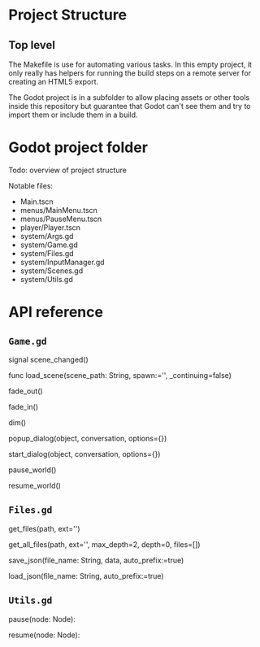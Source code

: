 
# Project Structure

## Top level
The Makefile is use for automating various tasks. In this empty project, it only really has helpers for running the build steps on a remote server for creating an HTML5 export.

The Godot project is in a subfolder to allow placing assets or other tools inside this repository but guarantee that Godot can't see them and try to import them or include them in a build.

# Godot project folder

Todo: overview of project structure

Notable files:

- Main.tscn
- menus/MainMenu.tscn
- menus/PauseMenu.tscn
- player/Player.tscn
- system/Args.gd
- system/Game.gd
- system/Files.gd
- system/InputManager.gd
- system/Scenes.gd
- system/Utils.gd

# API reference
## `Game.gd`

signal scene_changed()

func load_scene(scene_path: String, spawn:='', _continuing=false)

fade_out()

fade_in()

dim()

popup_dialog(object, conversation, options={})

start_dialog(object, conversation, options={})

pause_world()

resume_world()

## `Files.gd`

get_files(path, ext='')

get_all_files(path, ext='', max_depth=2, depth=0, files=[])

save_json(file_name: String, data, auto_prefix:=true)

load_json(file_name: String, auto_prefix:=true)

## `Utils.gd`

pause(node: Node):

resume(node: Node):